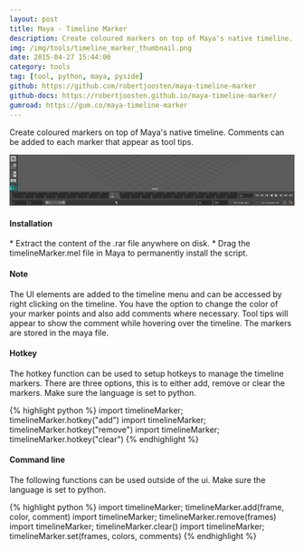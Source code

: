 ```yaml
---
layout: post
title: Maya - Timeline Marker
description: Create coloured markers on top of Maya's native timeline. Comments can be added to each marker that appear as tool tips.
img: /img/tools/timeline_marker_thumbnail.png
date: 2015-04-27 15:44:00
category: tools
tag: [tool, python, maya, pyside]
github: https://github.com/robertjoosten/maya-timeline-marker
github-docs: https://robertjoosten.github.io/maya-timeline-marker/
gumroad: https://gum.co/maya-timeline-marker
---
```

<p class="justify">Create coloured markers on top of Maya's native timeline. Comments can be added to each marker that appear as tool tips.</p>
<p align="center"><img class="col three" src="/img/tools/timeline_marker_demo.gif"/></p>

<h4>Installation</h4> 
* Extract the content of the .rar file anywhere on disk.
* Drag the timelineMarker.mel file in Maya to permanently install the script.

<h4>Note</h4>
<p class="justify">The UI elements are added to the timeline menu and can be accessed by right clicking on the timeline. You have the option to change the color of your marker points and also add comments where necessary. Tool tips will appear to show the comment while hovering over the timeline. The markers are stored in the maya file.</p>

<h4>Hotkey</h4>
<p class="justify">The hotkey function can be used to setup hotkeys to manage the timeline markers. There are three options, this is to either add, remove or clear the markers. Make sure the language is set to python.</p>
{% highlight python %}
import timelineMarker; timelineMarker.hotkey("add")
import timelineMarker; timelineMarker.hotkey("remove")
import timelineMarker; timelineMarker.hotkey("clear")
{% endhighlight %}

<h4>Command line</h4>
<p class="justify">The following functions can be used outside of the ui. Make sure the language is set to python.</p>
{% highlight python %}
import timelineMarker; timelineMarker.add(frame, color, comment)
import timelineMarker; timelineMarker.remove(frames)
import timelineMarker; timelineMarker.clear()
import timelineMarker; timelineMarker.set(frames, colors, comments)
{% endhighlight %}